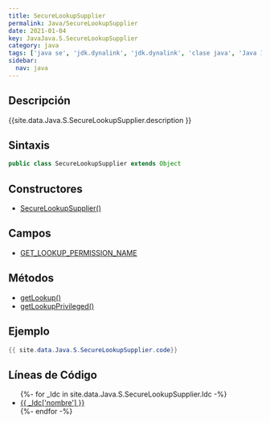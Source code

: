 ```yaml
---
title: SecureLookupSupplier
permalink: Java/SecureLookupSupplier
date: 2021-01-04
key: JavaJava.S.SecureLookupSupplier
category: java
tags: ['java se', 'jdk.dynalink', 'jdk.dynalink', 'clase java', 'Java 1.0']
sidebar: 
  nav: java
---
```


## Descripción
{{site.data.Java.S.SecureLookupSupplier.description }}

## Sintaxis
~~~java
public class SecureLookupSupplier extends Object
~~~

## Constructores
* [SecureLookupSupplier()](/Java/SecureLookupSupplier/SecureLookupSupplier/)

## Campos
* [GET_LOOKUP_PERMISSION_NAME](/Java/SecureLookupSupplier/GET_LOOKUP_PERMISSION_NAME)

## Métodos
* [getLookup()](/Java/SecureLookupSupplier/getLookup)
* [getLookupPrivileged()](/Java/SecureLookupSupplier/getLookupPrivileged)

## Ejemplo
~~~java
{{ site.data.Java.S.SecureLookupSupplier.code}}
~~~

## Líneas de Código
<ul>
{%- for _ldc in site.data.Java.S.SecureLookupSupplier.ldc -%}
   <li>
       <a href="{{_ldc['url'] }}">{{ _ldc['nombre'] }}</a>
   </li>
{%- endfor -%}
</ul>

